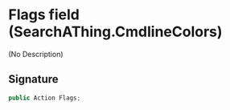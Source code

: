 # Flags field (SearchAThing.CmdlineColors)
(No Description)

## Signature
```csharp
public Action Flags;
```
